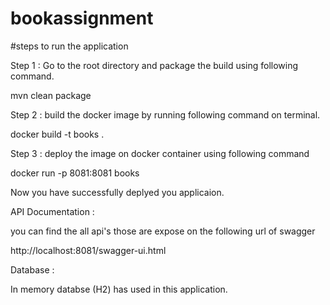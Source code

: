 # bookassignment
#steps to run the application

Step 1 : Go to the root directory and package the build using following command.

mvn clean package

Step 2 : build the docker image by running following command on terminal.

docker build -t books .

Step 3 : deploy the image on docker container using following command

docker run -p 8081:8081 books

Now you have successfully deplyed you applicaion.

API Documentation :

you can find the all api's those are expose on the following url of swagger

http://localhost:8081/swagger-ui.html

Database :

In memory databse (H2) has used in this application.



